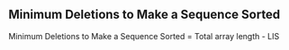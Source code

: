 ## Minimum Deletions to Make a Sequence Sorted

Minimum Deletions to Make a Sequence Sorted = Total array length - LIS
